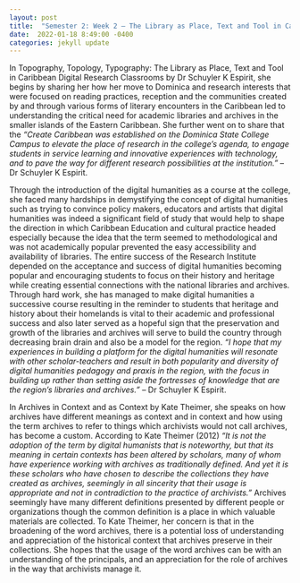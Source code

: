 ```yaml
---
layout: post
title:  "Semester 2: Week 2 – The Library as Place, Text and Tool in Caribbean Digital Research Classrooms & Archives in Context and as Context"
date:  2022-01-18 8:49:00 -0400
categories: jekyll update
---
```


<style>
div{
  text-align: justify;
  text-justify: inter-word;
}
</style>

<p>In Topography, Topology, Typography: The Library as Place, Text and Tool in Caribbean Digital Research Classrooms by Dr Schuyler K Espirit, she begins by sharing her how her move to Dominica and research interests that were focused on reading practices, reception and the communities created by and through various forms of literary encounters in the Caribbean led to understanding the critical need for academic libraries and archives in the smaller islands of the Eastern Caribbean. She further went on to share that the <i>“Create Caribbean was established on the Dominica State College Campus to elevate the place of research in the college’s agenda, to engage students in service learning and innovative experiences with technology, and to pave the way for different research possibilities at the institution.”</i> – Dr Schuyler K Espirit.</p>

<p>Through the introduction of the digital humanities as a course at the college, she faced many hardships in demystifying the concept of digital humanities such as trying to convince policy makers, educators and artists that digital humanities was indeed a significant field of study that would help to shape the direction in which Caribbean Education and cultural practice headed especially because the idea that the term seemed to methodological and was not academically popular prevented the easy accessibility and availability of libraries. The entire success of the Research Institute depended on the acceptance and success of digital humanities becoming popular and encouraging students to focus on their history and heritage while creating essential connections with the national libraries and archives. Through hard work, she has managed to make digital humanities a successive course resulting in the reminder to students that heritage and history about their homelands is vital to their academic and professional success and also later served as a hopeful sign that the preservation and growth of the libraries and archives will serve to build the country through decreasing brain drain and also be a model for the region. <i>“I hope that my experiences in building a platform for the digital humanities will resonate with other scholar-teachers and result in both popularity and diversity of digital humanities pedagogy and praxis in the region, with the focus in building up rather than setting aside the fortresses of knowledge that are the region’s libraries and archives.”</i> – Dr Schuyler K Espirit.</p>

<p>In Archives in Context and as Context by Kate Theimer, she speaks on how archives have different meanings as context and in context and how using the term archives to refer to things which archivists would not call archives, has become a custom. According to Kate Theimer (2012) <i>“It is not the adoption of the term by digital humanists that is noteworthy, but that its meaning in certain contexts has been altered by scholars, many of whom have experience working with archives as traditionally defined. And yet it is these scholars who have chosen to describe the collections they have created as archives, seemingly in all sincerity that their usage is appropriate and not in contradiction to the practice of archivists.”</i> Archives seemingly have many different definitions presented by different people or organizations though the common definition is a place in which valuable materials are collected. To Kate Theimer, her concern is that in the broadening of the word archives, there is a potential loss of understanding and appreciation of the historical context that archives preserve in their collections. She hopes that the usage of the word archives can be with an understanding of the principals, and an appreciation for the role of archives in the way that archivists manage it.</p>